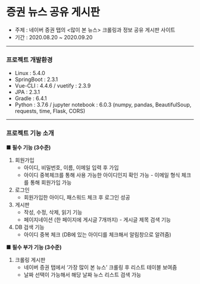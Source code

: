 # 증권 뉴스 공유 게시판

- 주제 : 네이버 증권 탭의 <많이 본 뉴스> 크롤링과 정보 공유 게시판 사이트
- 기간 : 2020.08.20 ~ 2020.09.20

--- 

### 프로젝트 개발환경

- Linux : 5.4.0
- SpringBoot : 2.3.1 
- Vue-CLI : 4.4.6 / vuetify : 2.3.9
- JPA : 2.3.1
- Gradle : 6.4.1
- Python : 3.7.6 / jupyter notebook : 6.0.3
  (numpy, pandas, BeautifulSoup, requests, time, Flask, CORS)

--- 

### 프로젝트 기능 소개

__■ 필수 기능 (3수준)__
 1) 회원가입   
    - 아이디, 비밀번호, 이름, 이메일 입력 후 가입
    - 아이디 중복체크를 통해 사용 가능한 아이디인지 확인 가능   - 이메일 형식 체크를 통해 회원가입 가능
 2) 로그인   
    - 회원가입한 아이디, 패스워드 체크 후 로그인 성공
 3) 게시판   
    - 작성, 수정, 삭제, 읽기 기능
    - 페이지네이션 (한 페이지에 게시글 7개까지)   - 게시글 제목 검색 기능
 4) DB 검색 기능  
    - 아이디 중복 체크 (DB에 있는 아이디를 체크해서 알림창으로 알려줌)

__■ 필수 부가 기능 (3수준)__
 1) 크롤링 게시판 
    - 네이버 증권 탭에서 ‘가장 많이 본 뉴스’ 크롤링 후 리스트 테이블 보여줌
    - 날짜 선택이 가능해서 해당 날짜 뉴스 리스트 검색 가능 

